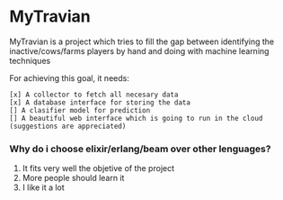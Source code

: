 # MyTravian

MyTravian is a project which tries to fill the gap between identifying the inactive/cows/farms players by hand and doing with machine learning techniques

For achieving this goal, it needs:

    [x] A collector to fetch all necesary data
    [x] A database interface for storing the data
    [] A clasifier model for prediction
    [] A beautiful web interface which is going to run in the cloud (suggestions are appreciated)

### Why do i choose elixir/erlang/beam over other lenguages?

1. It fits very well the objetive of the project
2. More people should learn it
3. I like it a lot

